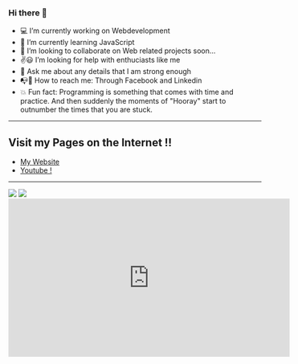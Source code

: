### Hi there 👋

<!--
**Abhiramborige/Abhiramborige** is a ✨ _special_ ✨ repository because its `README.md` (this file) appears on your GitHub profile.

Here are some ideas to get you started:-->

- :computer: I’m currently working on Webdevelopment
- :telescope: I’m currently learning JavaScript
- :memo: I’m looking to collaborate on Web related projects soon...
- :v::smiley: I’m looking for help with enthuciasts like me
- :orange_book: Ask me about any details that I am strong enough
- :mailbox_with_no_mail::postbox: How to reach me: Through Facebook and Linkedin
- :boom: Fun fact: Programming is something that comes with time and practice. And then suddenly the moments of "Hooray" start to outnumber the times that you are stuck.
***
## Visit my Pages on the Internet !!
- [My Website](http://abhiramborige.me "My Website")
- [Youtube !](https://www.youtube.com/channel/UCwePOfPVe_I6lrVObRGgfBA/ "Youtube Channel")
*** 
<img src="https://github-readme-stats.vercel.app/api?username=Abhiramborige&show_icons=true&title_color=f8d49d&icon_color=db6400&text_color=eeeeee&bg_color=222831">
<img src="https://github-readme-stats.vercel.app/api/top-langs/?username=Abhiramborige&layout=compact&bg_color=222831&text_color=eeeeee&title_color=f8d49d&langs_count=8">

<iframe width="560" height="315" src="https://www.youtube.com/embed/4QQ3e1vVwdU" title="YouTube video player" frameborder="0" allow="accelerometer; autoplay; clipboard-write; encrypted-media; gyroscope; picture-in-picture" allowfullscreen></iframe>
